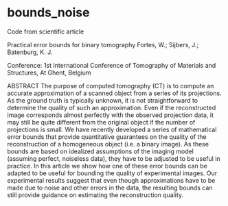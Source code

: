# bounds_noise
Code from scientific article

Practical error bounds for binary tomography
Fortes, W.; Sijbers, J.; Batenburg, K. J.

Conference: 1st International Conference of Tomography of Materials and Structures, At Ghent, Belgium 

ABSTRACT 
The purpose of computed tomography (CT) is to compute an accurate approximation of a scanned object from  a series  of  its  projections.  As  the  ground  truth  is  typically  unknown,  it  is  not  straightforward to determine  the  quality  of  such  an  approximation.  Even  if  the  reconstructed  image  corresponds  almost perfectly  with  the  observed  projection  data,  it  may still  be  quite  different  from  the  original  object if  the number of projections is small.  We have  recently  developed  a  series of mathematical error  bounds  that  provide  quantitative  guarantees on the quality of the reconstruction of a homogeneous object (i.e. a binary image). As these bounds are based on idealized assumptions of the imaging model (assuming perfect, noiseless data), they have to be adjusted to be useful in practice.  In this article we show how one of these error bounds can be adapted to be useful for bounding the quality 
of  experimental  images.  Our  experimental  results  suggest  that  even  though  approximations  have  to  be 
made  due  to  noise  and  other  errors  in  the  data,  the  resulting  bounds  can  still  provide  guidance  on 
estimating the reconstruction quality. 
